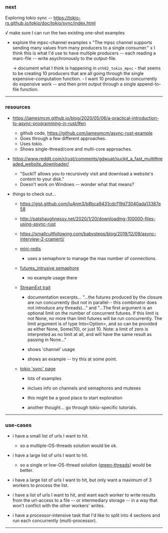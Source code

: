 ### next

Exploring tokio sync -- <https://tokio-rs.github.io/tokio/doc/tokio/sync/index.html>

√ make sure I can run the two existing one-shot examples
- explore the mpsc-channel examples
    x "The mpsc channel supports sending many values from many producers to a single consumer."
    x I think this is what I'd use to have multiple producers -- each reading a marc-file -- write asychronously to the output-file.

    -> document what I think is happening in `oth02_tokio_mpsc`
        - that seems to be creating 10 producers that are all going through the single expensive-computation function.
            - I want 10 produces to concurrently do expensive work -- and then print output through a single append-to-file function.


---


### resources

- <https://jamesmcm.github.io/blog/2020/05/06/a-practical-introduction-to-async-programming-in-rust/#en>
    - github code, <https://github.com/jamesmcm/async-rust-example>
    - Goes through a few different approaches.
    - Uses tokio.
    - Shows single-thread/core and multi-core approaches.

- <https://www.reddit.com/r/rust/comments/gdwuat/suckit_a_fast_multithreaded_website_downloader/>
    - "SuckIT allows you to recursively visit and download a website's content to your disk."
    - Doesn't work on Windows -- wonder what that means?

- things to check out...
    - <https://gist.github.com/lu4nm3/b8bca9431cdcf19d73040ada13387e58>
    - <http://patshaughnessy.net/2020/1/20/downloading-100000-files-using-async-rust>
    - <https://smallcultfollowing.com/babysteps/blog/2019/12/09/async-interview-2-cramertj/>

    - [mini-redis](https://github.com/tokio-rs/mini-redis)

        - uses a semaphore to manage the max number of connections.

    - [futures_intrusive semaphore](https://docs.rs/futures-intrusive/0.3.1/futures_intrusive/sync/type.Semaphore.html)

        - no example usage there

    - [StreamExt trait](https://docs.rs/futures/0.3.5/futures/stream/trait.StreamExt.html)

        - documentation excerpts... "...the futures produced by the closure are run concurrently (but not in parallel-- this combinator does not introduce any threads)..." and "...The first argument is an optional limit on the number of concurrent futures. If this limit is not None, no more than limit futures will be run concurrently. The limit argument is of type Into<Option<usize>>, and so can be provided as either None, Some(10), or just 10. Note: a limit of zero is interpreted as no limit at all, and will have the same result as passing in None..."

        - shows 'channel' usage

        - shows an example -- try this at some point.

    - [tokio 'sync' page](https://tokio-rs.github.io/tokio/doc/tokio/sync/index.html)

        - lots of examples

        - inclues info on channels and semaphores and mutexes

        - this might be a good place to start exploration

        - another thought... go through tokio-specific tutorials.


---


### use-cases

- i have a small list of urls I want to hit.
    - so a multiple-OS-threads solution would be ok.

- i have a large list of urls I want to hit.
    - so a single or low-OS-thread solution ([green-threads](https://en.wikipedia.org/wiki/Green_threads)) would be better.

- i have a large list of urls I want to hit, but only want a maximum of 3 workers to process the list.

- i have a list of urls I want to hit, and want each worker to write results from the url-access to a file -- or intermediary storage -- in a way that won't conflict with the other workers' writes.

- i have a processor-intensive task that I'd like to split into 4 sections and run each concurrently (multi-processor).

---
